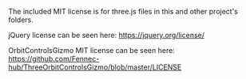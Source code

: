 The included MIT license is for three.js files in this and other project's folders. 

jQuery license can be seen here: https://jquery.org/license/

OrbitControlsGizmo MIT license can be seen here: https://github.com/Fennec-hub/ThreeOrbitControlsGizmo/blob/master/LICENSE
